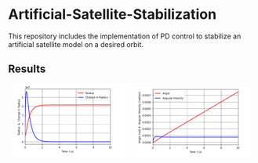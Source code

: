 # Artificial-Satellite-Stabilization
This repository includes the implementation of PD control to stabilize an artificial satellite model on a desired orbit.

## Results
<p align="center">
  <img src="data/radius_res.png" width="48%" />
  <img src="data/ang_res.png" width="48%" /> 
</p>

